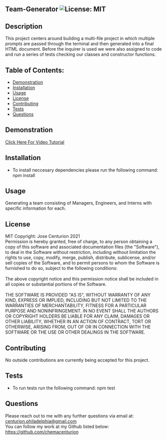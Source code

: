 ## Team-Generator ![License: MIT](https://img.shields.io/badge/License-MIT-yellow.svg)

## Description
This project centers around building a multi-file project in which multiple prompts are passed through the terminal and then generated into a final HTML document. Before the inquirer is used we were also assigned to code and run a series of tests checking our classes and constructor functions.

## Table of Contents:
* [Demonstration](#Demonstration)
* [Installation](#Installation)
* [Usage](#Usage)
* [License](#License)
* [Contributing](#Contributing)
* [Tests](#Tests)
* [Questions](#Questions)
## Demonstration
[Click Here For Video Tutorial](https://drive.google.com/file/d/12VU7LtGnRe_n7NERxfaPwKqUNP5AHnBw/view)

## Installation
* To install neccesary dependencies please run the following command:
npm install

## Usage
Generating a team consisting of Managers, Engineers, and Interns with specific information for each.

## License
MIT Copyright: Jose Centurion 2021
<br/>
Permission is hereby granted, free of charge, to any person obtaining a copy of this software and associated documentation files (the "Software"), to deal in the Software without restriction, including without limitation the rights to use, copy, modify, merge, publish, distribute, sublicense, and/or sell copies of the Software, and to permit persons to whom the Software is furnished to do so, subject to the following conditions: <br/> <br/> The above copyright notice and this permission notice shall be included in all copies or substantial portions of the Software. <br/> <br/> THE SOFTWARE IS PROVIDED "AS IS", WITHOUT WARRANTY OF ANY KIND, EXPRESS OR IMPLIED, INCLUDING BUT NOT LIMITED TO THE WARRANTIES OF MERCHANTABILITY, FITNESS FOR A PARTICULAR PURPOSE AND NONINFRINGEMENT. IN NO EVENT SHALL THE AUTHORS OR COPYRIGHT HOLDERS BE LIABLE FOR ANY CLAIM, DAMAGES OR OTHER LIABILITY, WHETHER IN AN ACTION OF CONTRACT, TORT OR OTHERWISE, ARISING FROM, OUT OF OR IN CONNECTION WITH THE SOFTWARE OR THE USE OR OTHER DEALINGS IN THE SOFTWARE.

## Contributing
No outside contributions are currently being accepted for this project.

## Tests
* To run tests run the following command:
npm test

## Questions
Please reach out to me with any further questions via email at:
<br/>
centurion.philadelphia@gmail.com
<br/>
You can follow my work at my Github listed below:
<br/>
https://github.com/chemacenturion
